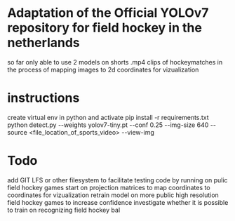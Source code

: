 # Adaptation of the Official YOLOv7 repository for field hockey in the netherlands

so far only able to use 2 models on shorts .mp4 clips of hockeymatches
in the process of mapping images to 2d coordinates for vizualization 

# instructions

create virtual env in python and activate
pip install -r requirements.txt
python detect.py --weights yolov7-tiny.pt --conf 0.25 --img-size 640 --source <file_location_of_sports_video> --view-img 



# Todo 
add GIT LFS or other filesystem to facilitate testing code by running on pulic field hockey games
start on projection matrices to map coordinates to coordinates for vizualization
retrain model on more public high resolution field hockey games to increase confidence
investigate whether it is possible to train on recognizing field hockey bal
